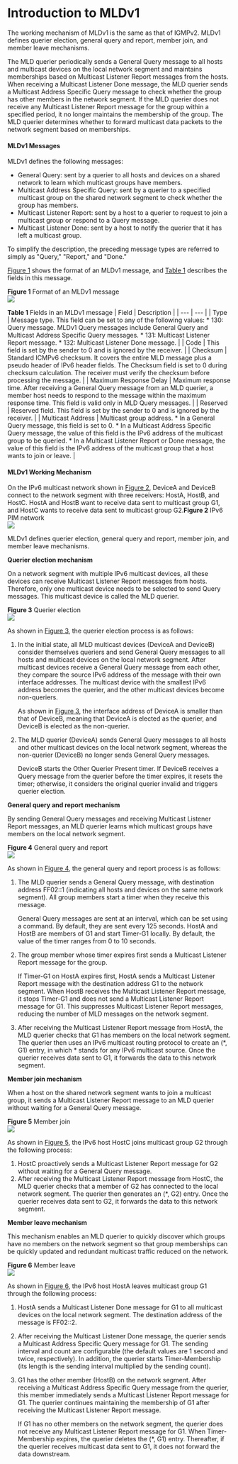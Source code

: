 Introduction to MLDv1
=====================

The working mechanism of MLDv1 is the same as that of IGMPv2. MLDv1 defines querier election, general query and report, member join, and member leave mechanisms.

The MLD querier periodically sends a General Query message to all hosts and multicast devices on the local network segment and maintains memberships based on Multicast Listener Report messages from the hosts. When receiving a Multicast Listener Done message, the MLD querier sends a Multicast Address Specific Query message to check whether the group has other members in the network segment. If the MLD querier does not receive any Multicast Listener Report message for the group within a specified period, it no longer maintains the membership of the group. The MLD querier determines whether to forward multicast data packets to the network segment based on memberships.

#### MLDv1 Messages

MLDv1 defines the following messages:

* General Query: sent by a querier to all hosts and devices on a shared network to learn which multicast groups have members.
* Multicast Address Specific Query: sent by a querier to a specified multicast group on the shared network segment to check whether the group has members.
* Multicast Listener Report: sent by a host to a querier to request to join a multicast group or respond to a Query message.
* Multicast Listener Done: sent by a host to notify the querier that it has left a multicast group.

To simplify the description, the preceding message types are referred to simply as "Query," "Report," and "Done."

[Figure 1](#EN-US_CONCEPT_0000001589256121__fig_06) shows the format of an MLDv1 message, and [Table 1](#EN-US_CONCEPT_0000001589256121__tab_01) describes the fields in this message.

**Figure 1** Format of an MLDv1 message  
![](images/fig_dc_fd_mld_100506.png)

**Table 1** Fields in an MLDv1 message
| Field | Description |
| --- | --- |
| Type | Message type. This field can be set to any of the following values:   * 130: Query message. MLDv1 Query messages include General Query and Multicast Address Specific Query messages. * 131: Multicast Listener Report message. * 132: Multicast Listener Done message. |
| Code | This field is set by the sender to 0 and is ignored by the receiver. |
| Checksum | Standard ICMPv6 checksum. It covers the entire MLD message plus a pseudo header of IPv6 header fields. The Checksum field is set to 0 during checksum calculation. The receiver must verify the checksum before processing the message. |
| Maximum Response Delay | Maximum response time. After receiving a General Query message from an MLD querier, a member host needs to respond to the message within the maximum response time. This field is valid only in MLD Query messages. |
| Reserved | Reserved field. This field is set by the sender to 0 and is ignored by the receiver. |
| Multicast Address | Multicast group address.   * In a General Query message, this field is set to 0. * In a Multicast Address Specific Query message, the value of this field is the IPv6 address of the multicast group to be queried. * In a Multicast Listener Report or Done message, the value of this field is the IPv6 address of the multicast group that a host wants to join or leave. |



#### MLDv1 Working Mechanism

On the IPv6 multicast network shown in [Figure 2](#EN-US_CONCEPT_0000001589256121__fig1796543214713), DeviceA and DeviceB connect to the network segment with three receivers: HostA, HostB, and HostC. HostA and HostB want to receive data sent to multicast group G1, and HostC wants to receive data sent to multicast group G2.**Figure 2** IPv6 PIM network  
![](images/fig_dc_fd_mld_100501.png)

MLDv1 defines querier election, general query and report, member join, and member leave mechanisms.

**Querier election mechanism**

On a network segment with multiple IPv6 multicast devices, all these devices can receive Multicast Listener Report messages from hosts. Therefore, only one multicast device needs to be selected to send Query messages. This multicast device is called the MLD querier.

**Figure 3** Querier election  
![](images/fig_dc_fd_mld_100502.png)

As shown in [Figure 3](#EN-US_CONCEPT_0000001589256121__fig1020617238513), the querier election process is as follows:

1. In the initial state, all MLD multicast devices (DeviceA and DeviceB) consider themselves queriers and send General Query messages to all hosts and multicast devices on the local network segment. After multicast devices receive a General Query message from each other, they compare the source IPv6 address of the message with their own interface addresses. The multicast device with the smallest IPv6 address becomes the querier, and the other multicast devices become non-queriers.
   
   As shown in [Figure 3](#EN-US_CONCEPT_0000001589256121__fig1020617238513), the interface address of DeviceA is smaller than that of DeviceB, meaning that DeviceA is elected as the querier, and DeviceB is elected as the non-querier.
2. The MLD querier (DeviceA) sends General Query messages to all hosts and other multicast devices on the local network segment, whereas the non-querier (DeviceB) no longer sends General Query messages.
   
   DeviceB starts the Other Querier Present timer. If DeviceB receives a Query message from the querier before the timer expires, it resets the timer; otherwise, it considers the original querier invalid and triggers querier election.

**General query and report mechanism**

By sending General Query messages and receiving Multicast Listener Report messages, an MLD querier learns which multicast groups have members on the local network segment.

**Figure 4** General query and report  
![](images/fig_dc_fd_mld_100503.png)

As shown in [Figure 4](#EN-US_CONCEPT_0000001589256121__fig_03), the general query and report process is as follows:

1. The MLD querier sends a General Query message, with destination address FF02::1 (indicating all hosts and devices on the same network segment). All group members start a timer when they receive this message.
   
   General Query messages are sent at an interval, which can be set using a command. By default, they are sent every 125 seconds. HostA and HostB are members of G1 and start Timer-G1 locally. By default, the value of the timer ranges from 0 to 10 seconds.
2. The group member whose timer expires first sends a Multicast Listener Report message for the group.
   
   If Timer-G1 on HostA expires first, HostA sends a Multicast Listener Report message with the destination address G1 to the network segment. When HostB receives the Multicast Listener Report message, it stops Timer-G1 and does not send a Multicast Listener Report message for G1. This suppresses Multicast Listener Report messages, reducing the number of MLD messages on the network segment.
3. After receiving the Multicast Listener Report message from HostA, the MLD querier checks that G1 has members on the local network segment. The querier then uses an IPv6 multicast routing protocol to create an (\*, G1) entry, in which \* stands for any IPv6 multicast source. Once the querier receives data sent to G1, it forwards the data to this network segment.

**Member join mechanism**

When a host on the shared network segment wants to join a multicast group, it sends a Multicast Listener Report message to an MLD querier without waiting for a General Query message.

**Figure 5** Member join  
![](images/fig_dc_fd_mld_100504.png)

As shown in [Figure 5](#EN-US_CONCEPT_0000001589256121__fig_04), the IPv6 host HostC joins multicast group G2 through the following process:

1. HostC proactively sends a Multicast Listener Report message for G2 without waiting for a General Query message.
2. After receiving the Multicast Listener Report message from HostC, the MLD querier checks that a member of G2 has connected to the local network segment. The querier then generates an (\*, G2) entry. Once the querier receives data sent to G2, it forwards the data to this network segment.

**Member leave mechanism**

This mechanism enables an MLD querier to quickly discover which groups have no members on the network segment so that group memberships can be quickly updated and redundant multicast traffic reduced on the network.

**Figure 6** Member leave  
![](images/fig_dc_fd_mld_100505.png)

As shown in [Figure 6](#EN-US_CONCEPT_0000001589256121__fig_05), the IPv6 host HostA leaves multicast group G1 through the following process:

1. HostA sends a Multicast Listener Done message for G1 to all multicast devices on the local network segment. The destination address of the message is FF02::2.
2. After receiving the Multicast Listener Done message, the querier sends a Multicast Address Specific Query message for G1. The sending interval and count are configurable (the default values are 1 second and twice, respectively). In addition, the querier starts Timer-Membership (its length is the sending interval multiplied by the sending count).
3. G1 has the other member (HostB) on the network segment. After receiving a Multicast Address Specific Query message from the querier, this member immediately sends a Multicast Listener Report message for G1. The querier continues maintaining the membership of G1 after receiving the Multicast Listener Report message.
   
   If G1 has no other members on the network segment, the querier does not receive any Multicast Listener Report message for G1. When Timer-Membership expires, the querier deletes the (\*, G1) entry. Thereafter, if the querier receives multicast data sent to G1, it does not forward the data downstream.